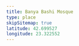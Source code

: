 ```yaml
---
title: Banya Bashi Mosque
type: place
skipSitemap: true
latitude: 42.699527
longitude: 23.322552
---
```

